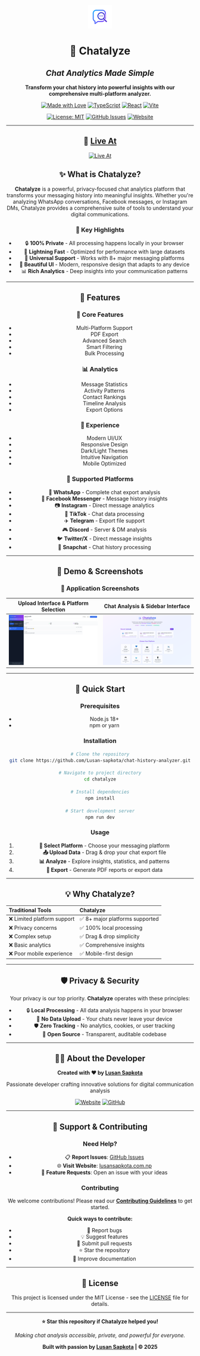 <div align="center">

<img src="public/logo.png" alt="Chatalyze Logo" width="64" height="64">

# 🎯 Chatalyze

## *Chat Analytics Made Simple*

**Transform your chat history into powerful insights with our comprehensive multi-platform analyzer.**

[![Made with Love](https://img.shields.io/badge/Made%20with-❤️-red.svg?style=for-the-badge)](https://lusansapkota.com.np)
[![TypeScript](https://img.shields.io/badge/TypeScript-007ACC?style=for-the-badge&logo=typescript&logoColor=white)](https://www.typescriptlang.org/)
[![React](https://img.shields.io/badge/React-20232A?style=for-the-badge&logo=react&logoColor=61DAFB)](https://reactjs.org/)
[![Vite](https://img.shields.io/badge/Vite-646CFF?style=for-the-badge&logo=vite&logoColor=white)](https://vitejs.dev/)

[![License: MIT](https://img.shields.io/badge/License-MIT-yellow.svg?style=for-the-badge)](https://opensource.org/licenses/MIT)
[![GitHub Issues](https://img.shields.io/badge/Issues-Welcome-brightgreen?style=for-the-badge&logo=github)](https://github.com/Lusan-sapkota/chat-history-analyzer/issues)
[![Website](https://img.shields.io/badge/Website-lusansapkota.com.np-blue?style=for-the-badge&logo=globe)](https://lusansapkota.com.np)

---

## 🚀 [Live At](https://chat-history-analyzer.vercel.app/)
[![Live At](https://img.shields.io/badge/🚀_Live_Demo-Click_Here-00C853?style=for-the-badge&logo=vercel&logoColor=white)](https://chat-history-analyzer.vercel.app/)

## ✨ What is Chatalyze?

**Chatalyze** is a powerful, privacy-focused chat analytics platform that transforms your messaging history into meaningful insights. Whether you're analyzing WhatsApp conversations, Facebook messages, or Instagram DMs, Chatalyze provides a comprehensive suite of tools to understand your digital communications.

### 🎯 Key Highlights

- 🔒 **100% Private** - All processing happens locally in your browser
- 🚀 **Lightning Fast** - Optimized for performance with large datasets
- 📱 **Universal Support** - Works with 8+ major messaging platforms
- 🎨 **Beautiful UI** - Modern, responsive design that adapts to any device
- 📊 **Rich Analytics** - Deep insights into your communication patterns

---

## 🌟 Features

### 🚀 Core Features

- Multi-Platform Support
- PDF Export
- Advanced Search
- Smart Filtering
- Bulk Processing

### 📊 Analytics

- Message Statistics
- Activity Patterns
- Contact Rankings
- Timeline Analysis
- Export Options

### 🎨 Experience

- Modern UI/UX
- Responsive Design
- Dark/Light Themes
- Intuitive Navigation
- Mobile Optimized

### 📱 Supported Platforms

- 💬 **WhatsApp** - Complete chat export analysis
- 💙 **Facebook Messenger** - Message history insights
- 📷 **Instagram** - Direct message analytics
- 🎵 **TikTok** - Chat data processing
- ✈️ **Telegram** - Export file support
- 🎮 **Discord** - Server & DM analysis
- 🐦 **Twitter/X** - Direct message insights
- 👻 **Snapchat** - Chat history processing

---

## 🎥 Demo & Screenshots

### 📸 Application Screenshots

| Upload Interface & Platform Selection | Chat Analysis & Sidebar Interface |
|:---:|:---:|
| ![Chatalyze Upload Interface](demo/images/img1.png) | ![Chatalyze Analysis Interface](demo/images/img2.png) |

---

## 🚀 Quick Start

### Prerequisites

- Node.js 18+
- npm or yarn

### Installation

```bash
# Clone the repository
git clone https://github.com/Lusan-sapkota/chat-history-analyzer.git

# Navigate to project directory
cd chatalyze

# Install dependencies
npm install

# Start development server
npm run dev
```

### Usage

1. **🎯 Select Platform** - Choose your messaging platform
2. **📤 Upload Data** - Drag & drop your chat export file
3. **📊 Analyze** - Explore insights, statistics, and patterns
4. **📄 Export** - Generate PDF reports or export data

---

## 💡 Why Chatalyze?

| **Traditional Tools** | **Chatalyze** |
|:---|:---|
| ❌ Limited platform support | ✅ 8+ major platforms supported |
| ❌ Privacy concerns | ✅ 100% local processing |
| ❌ Complex setup | ✅ Drag & drop simplicity |
| ❌ Basic analytics | ✅ Comprehensive insights |
| ❌ Poor mobile experience | ✅ Mobile-first design |

---

## 🛡️ Privacy & Security

Your privacy is our top priority. **Chatalyze** operates with these principles:

- 🔒 **Local Processing** - All data analysis happens in your browser
- 🚫 **No Data Upload** - Your chats never leave your device
- 🛡️ **Zero Tracking** - No analytics, cookies, or user tracking
- 🔐 **Open Source** - Transparent, auditable codebase

---

## 👨‍💻 About the Developer

**Created with ❤️ by [Lusan Sapkota](https://lusansapkota.com.np)**

Passionate developer crafting innovative solutions for digital communication analysis

[![Website](https://img.shields.io/badge/🌐_Website-lusansapkota.com.np-blue?style=for-the-badge)](https://lusansapkota.com.np)
[![GitHub](https://img.shields.io/badge/GitHub-100000?style=for-the-badge&logo=github&logoColor=white)](https://github.com/lusansapkota)

---

## 🤝 Support & Contributing

### Need Help?

- 📋 **Report Issues**: [GitHub Issues](https://github.com/yourusername/chatalyze/issues)
- 🌐 **Visit Website**: [lusansapkota.com.np](https://lusansapkota.com.np)
- 💬 **Feature Requests**: Open an issue with your ideas

### Contributing

We welcome contributions! Please read our [**Contributing Guidelines**](CONTRIBUTING.md) to get started.

**Quick ways to contribute:**

- 🐛 Report bugs
- 💡 Suggest features  
- 🔧 Submit pull requests
- ⭐ Star the repository
- 📖 Improve documentation

---

## 📄 License

This project is licensed under the MIT License - see the [LICENSE](LICENSE) file for details.

---

<div align="center">

**⭐ Star this repository if Chatalyze helped you!**

*Making chat analysis accessible, private, and powerful for everyone.*

**Built with passion by [Lusan Sapkota](https://lusansapkota.com.np) | © 2025**

</div>

